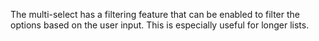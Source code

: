 The multi-select has a filtering feature that can be enabled
to filter the options based on the user input. This is especially
useful for longer lists.
